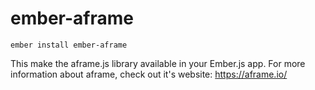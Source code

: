 # ember-aframe

`ember install ember-aframe`

This make the aframe.js library available in your Ember.js app. For more information about aframe, check out it's website: https://aframe.io/
